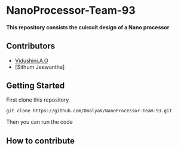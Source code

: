 # NanoProcessor-Team-93


#### This repository consists the cuircuit design of a Nano processor



## Contributors 

- [Vidushini.A.O](https://github.com/OmalyaV)
- [Sithum Jeewantha]

## Getting Started

First clone this repository

```
git clone https://github.com/OmalyaV/NanoProcessor-Team-93.git
```

Then you can run the code




## How to contribute

